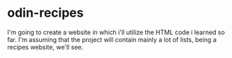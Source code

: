 # odin-recipes
I'm going to create a website in which i'll utilize the HTML code i learned so far.
I'm assuming that the project will contain mainly a lot of lists, being a recipes website, we'll see.